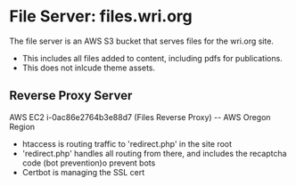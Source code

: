 # File Server: files.wri.org 

The file server is an AWS S3 bucket that serves files for the wri.org site. 
- This includes all files added to content, including pdfs for publications.
- This does not inlcude theme assets.

## Reverse Proxy Server

AWS EC2 i-0ac86e2764b3e88d7 (Files Reverse Proxy) -- AWS Oregon Region

- htaccess is routing traffic to 'redirect.php' in the site root
- 'redirect.php' handles all routing from there, and includes the recaptcha code (bot prevention)o prevent bots
- Certbot is managing the SSL cert
